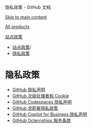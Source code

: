 隐私政策 - GitHub 文档

[Skip to main content](#main-content)

[All products](/zh)

[站点政策](/zh/site-policy)

* [站点政策](/zh/site-policy)/
* [隐私政策](/zh/site-policy/privacy-policies)

隐私政策
==========

* [GitHub 隐私声明](/zh/site-policy/privacy-policies/github-privacy-statement)
* [GitHub 次级处理者和 Cookie](/zh/site-policy/privacy-policies/github-subprocessors-and-cookies)
* [GitHub Codespaces 隐私声明](/zh/site-policy/privacy-policies/github-codespaces-privacy-statement)
* [GitHub 求职者隐私政策](/zh/site-policy/privacy-policies/github-candidate-privacy-policy)
* [GitHub Copilot for Business 隐私声明](/zh/site-policy/privacy-policies/github-copilot-for-business-privacy-statement)
* [GitHub Octernships 服务条款](/zh/site-policy/privacy-policies/github-octernships-terms-of-service)
